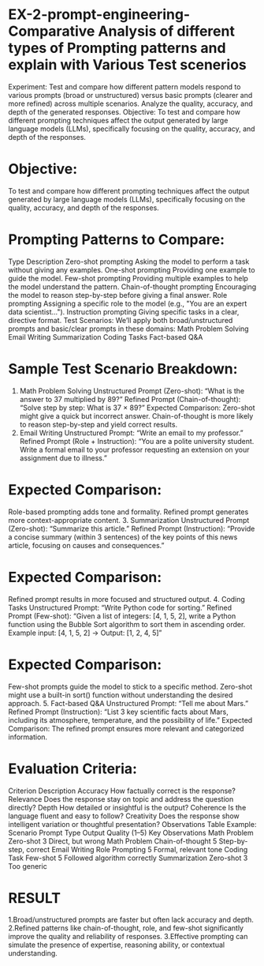# EX-2-prompt-engineering-Comparative Analysis of different types of Prompting patterns and explain with Various Test scenerios

Experiment:
Test and compare how different pattern models respond to various prompts (broad or unstructured) versus basic prompts (clearer and more refined) across multiple scenarios. 
     Analyze the quality, accuracy, and depth of the generated responses.
Objective:
To test and compare how different prompting techniques affect the output generated by large language models (LLMs), specifically focusing on the quality, accuracy, and depth of the responses.

# Objective:
To test and compare how different prompting techniques affect the output generated by large language models (LLMs), specifically focusing on the quality, accuracy, and depth of the responses.
# Prompting Patterns to Compare:
Type	Description
Zero-shot prompting	Asking the model to perform a task without giving any examples.
One-shot prompting	Providing one example to guide the model.
Few-shot prompting	Providing multiple examples to help the model understand the pattern.
Chain-of-thought prompting	Encouraging the model to reason step-by-step before giving a final answer.
Role prompting	Assigning a specific role to the model (e.g., "You are an expert data scientist...").
Instruction prompting	Giving specific tasks in a clear, directive format.
Test Scenarios:
We’ll apply both broad/unstructured prompts and basic/clear prompts in these domains:
Math Problem Solving
Email Writing
Summarization
Coding Tasks
Fact-based Q&A
# Sample Test Scenario Breakdown:
1. Math Problem Solving
Unstructured Prompt (Zero-shot):
“What is the answer to 37 multiplied by 89?”
Refined Prompt (Chain-of-thought):
“Solve step by step: What is 37 × 89?”
Expected Comparison:
Zero-shot might give a quick but incorrect answer.
Chain-of-thought is more likely to reason step-by-step and yield correct results.
2. Email Writing
Unstructured Prompt:
“Write an email to my professor.”
Refined Prompt (Role + Instruction):
“You are a polite university student. Write a formal email to your professor requesting an extension on your assignment due to illness.”
# Expected Comparison:
Role-based prompting adds tone and formality.
Refined prompt generates more context-appropriate content.
3. Summarization
Unstructured Prompt (Zero-shot):
“Summarize this article.”
Refined Prompt (Instruction):
“Provide a concise summary (within 3 sentences) of the key points of this news article, focusing on causes and consequences.”
# Expected Comparison:
Refined prompt results in more focused and structured output.
4. Coding Tasks
Unstructured Prompt:
“Write Python code for sorting.”
Refined Prompt (Few-shot):
“Given a list of integers: [4, 1, 5, 2], write a Python function using the Bubble Sort algorithm to sort them in ascending order. Example input: [4, 1, 5, 2] → Output: [1, 2, 4, 5]”
# Expected Comparison:
Few-shot prompts guide the model to stick to a specific method.
Zero-shot might use a built-in sort() function without understanding the desired approach.
5. Fact-based Q&A
Unstructured Prompt:
“Tell me about Mars.”
Refined Prompt (Instruction):
“List 3 key scientific facts about Mars, including its atmosphere, temperature, and the possibility of life.”
Expected Comparison:
The refined prompt ensures more relevant and categorized information.
# Evaluation Criteria:
Criterion	Description
Accuracy	How factually correct is the response?
Relevance	Does the response stay on topic and address the question directly?
Depth	How detailed or insightful is the output?
Coherence	Is the language fluent and easy to follow?
Creativity	Does the response show intelligent variation or thoughtful presentation?
Observations Table Example:
Scenario	Prompt Type	Output Quality (1–5)	Key Observations
Math Problem	Zero-shot	3	Direct, but wrong
Math Problem	Chain-of-thought	5	Step-by-step, correct
Email Writing	Role Prompting	5	Formal, relevant tone
Coding Task	Few-shot	5	Followed algorithm correctly
Summarization	Zero-shot	3	Too generic
# RESULT
1.Broad/unstructured prompts are faster but often lack accuracy and depth.
2.Refined patterns like chain-of-thought, role, and few-shot significantly improve the quality and reliability of responses.
3.Effective prompting can simulate the presence of expertise, reasoning ability, or contextual understanding.
